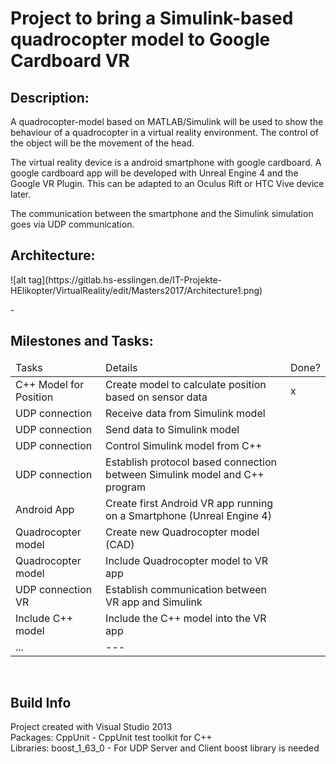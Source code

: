 <!-- #######  #########-->
<h1>Project to bring a Simulink-based quadrocopter model to Google Cardboard VR </h1>
<h2>Description:</h2>
<p>A quadrocopter-model based on MATLAB/Simulink will be used to show the behaviour of a quadrocopter in a virtual reality environment. The control of the object will be the movement of the head.<br>

The virtual reality device is a android smartphone with google cardboard. A google cardboard app will be developed with Unreal Engine 4 and the Google VR Plugin. This can be adapted to an Oculus Rift or HTC Vive device later.

The communication between the smartphone and the Simulink simulation goes via UDP communication.&nbsp;</p>

<h2>Architecture:</h2>
![alt tag](https://gitlab.hs-esslingen.de/IT-Projekte-HElikopter/VirtualReality/edit/Masters2017/Architecture1.png)
<p>-&nbsp;</p>

<h2>Milestones and Tasks:</h2>
<table>
<thead>
<tr>
<td>Tasks</td>
<td>Details</td>
<td>Done?</td>
</tr>
</thead>
<tbody>
<tr>
<td>C++ Model for Position</td>
<td>Create model to calculate position based on sensor data</td>
<td>x</td>
</tr>
<tr>
<td>UDP connection</td>
<td>Receive data from Simulink model</td>
<td>&nbsp;</td>
</tr>
<tr>
<td>UDP connection</td>
<td>Send data to Simulink model</td>
<td></td>
</tr>
  <tr>
<td>UDP connection</td>
<td>Control Simulink model from C++</td>
<td></td>
</tr>
<tr>
<td>UDP connection</td>
<td>Establish protocol based connection between Simulink model and C++ program</td>
<td>&nbsp;</td>
</tr>
<tr>
<td>Android App</td>
<td>Create first Android VR app running on a Smartphone (Unreal Engine 4)</td>
<td>&nbsp;</td>
</tr>
  <tr>
<td>Quadrocopter model</td>
<td>Create new Quadrocopter model (CAD)</td>
<td>&nbsp;</td>
</tr>
<tr>
<td>Quadrocopter model</td>
<td>Include Quadrocopter model to VR app</td>
<td>&nbsp;</td>
</tr>
<tr>
<td>UDP connection VR</td>
<td>Establish communication between VR app and Simulink</td>
<td>&nbsp;</td>
</tr>
<tr>
<td>Include C++ model</td>
<td>Include the C++ model into the VR app</td>
<td>&nbsp;</td>
</tr>
  <tr>
<td>...</td>
<td>---</td>
<td>&nbsp;</td>
</tr>
</tbody>
</table>
<p>&nbsp;</p>

<h2>Build Info</h2>
<p>Project created with Visual Studio 2013<br>
Packages: CppUnit - CppUnit test toolkit for C++<br>
Libraries: boost_1_63_0 - For UDP Server and Client boost library is needed&nbsp;</p>

